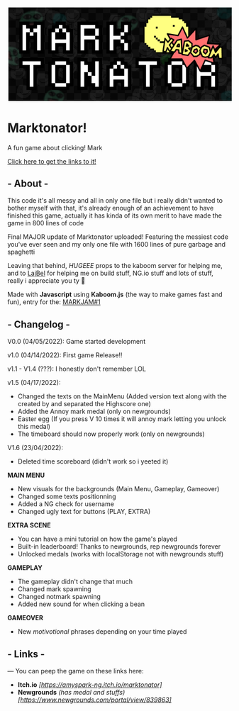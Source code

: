 <img style = "border: white solid 2px" src = "./sprites/ITCH.IO/MARKTONATOR BANNER.png">

# Marktonator!
A fun game about clicking! Mark

[Click here to get the links to it!](#links)

## - About -
This code it's all messy and all in only one file but i really didn't wanted to bother myself with that, it's already enough of an achievement to have finished this game, actually it has kinda of its own merit to have made the game in 800 lines of code

Final MAJOR update of Marktonator uploaded! Featuring the messiest code you've ever seen and my only one file with 1600 lines of pure garbage and spaghetti

Leaving that behind, _HUGEEE_ props to the kaboom server for helping me, and to [LajBel](lajbel.land) for helping me on build stuff, NG.io stuff and lots of stuff, really i appreciate you ty :pray:

Made with **Javascript** using **Kaboom.js** (the way to make games fast and fun), entry for the: [MARKJAM#1](markjam.repl.co) 

## - Changelog -
V0.0 (04/05/2022): Game started development

v1.0 (04/14/2022): First game Release!!

v1.1 - V1.4 (???): I honestly don't remember LOL

v1.5 (04/17/2022):
- Changed the texts on the MainMenu (Added version text along with the created by and separated the Highscore one)
- Added the Annoy mark medal (only on newgrounds)
- Easter egg (If you press V 10 times it will annoy mark letting you unlock this medal)
- The timeboard should now properly work (only on newgrounds)

V1.6 (23/04/2022):
- Deleted time scoreboard (didn't work so i yeeted it)

**MAIN MENU**
- New visuals for the backgrounds (Main Menu, Gameplay, Gameover)
- Changed some texts positionning
- Added a NG check for username
- Changed ugly text for buttons (PLAY, EXTRA)

**EXTRA SCENE**
- You can have a mini tutorial on how the game's played
- Built-in leaderboard! Thanks to newgrounds, rep newgrounds forever
- Unlocked medals (works with localStorage not with newgrounds stuff)

**GAMEPLAY**
- The gameplay didn't change that much
- Changed mark spawning
- Changed notmark spawning
- Added new sound for when clicking a bean

**GAMEOVER**
- New _motivotional_ phrases depending on your time played

## - Links -

— You can peep the game on these links here:
- **Itch.io** _[https://amyspark-ng.itch.io/marktonator]_
- **Newgrounds** _(has medal and stuffs) [https://www.newgrounds.com/portal/view/839863]_

